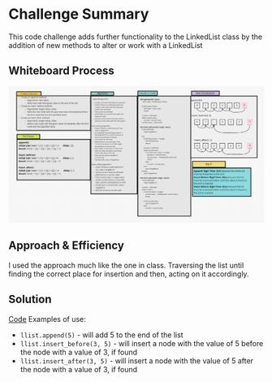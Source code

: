 # Challenge Summary
This code challenge adds further functionality to the LinkedList class by the addition of new methods to alter
or work with a LinkedList

## Whiteboard Process
![CC6](CC6.png)

## Approach & Efficiency
I used the approach much like the one in class. Traversing the list until finding the correct place for insertion and
then, acting on it accordingly.

## Solution
[Code](/data_structures/linked_list.py)
Examples of use:
* `llist.append(5)` - will add 5 to the end of the list
* `llist.insert_before(3, 5)` - will insert a node with the value of 5 before the node with a value of 3, if found
* `llist.insert_after(3, 5)` - will insert a node with the value of 5 after the node with a value of 3, if found
